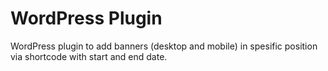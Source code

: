 # WordPress Plugin
WordPress plugin to add banners (desktop and mobile) in spesific position via shortcode with start and end date. 
